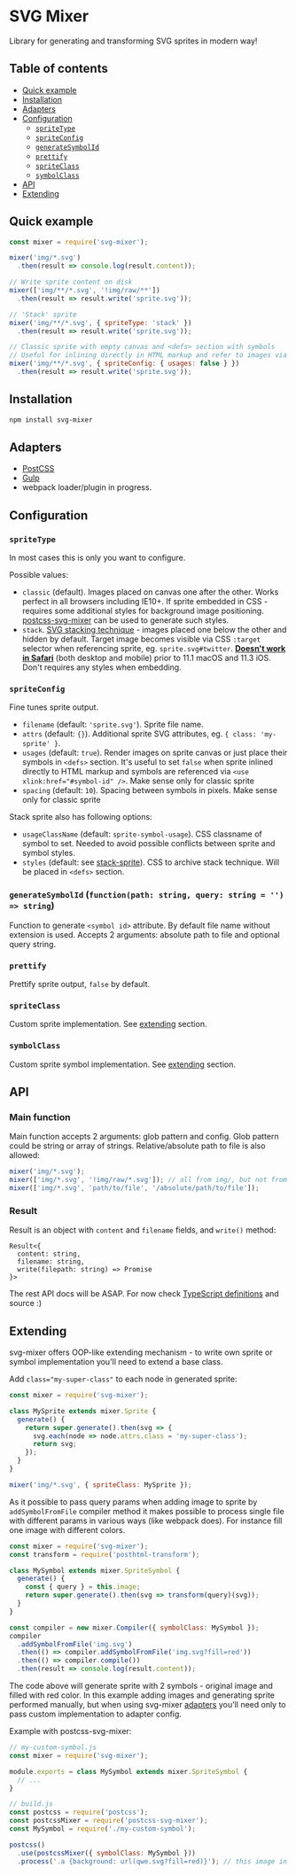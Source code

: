# SVG Mixer

Library for generating and transforming SVG sprites in modern way!

## Table of contents

- [Quick example](#quick-example)
- [Installation](#installation)
- [Adapters](#adapters)
- [Configuration](#configuration)
  - [`spriteType`](#spritetype)
  - [`spriteConfig`](#spriteconfig)
  - [`generateSymbolId`](#generatesymbolid)
  - [`prettify`](#prettify)
  - [`spriteClass`](#spriteClass)
  - [`symbolClass`](#symbolClass)
- [API](#api)
- [Extending](#extending)

## Quick example

```js
const mixer = require('svg-mixer');

mixer('img/*.svg')
  .then(result => console.log(result.content));

// Write sprite content on disk
mixer(['img/**/*.svg', '!img/raw/**'])
  .then(result => result.write('sprite.svg'));

// 'Stack' sprite
mixer('img/**/*.svg', { spriteType: 'stack' })
  .then(result => result.write('sprite.svg'));

// Classic sprite with empty canvas and <defs> section with symbols
// Useful for inlining directly in HTML markup and refer to images via <use xlink:href="#symbol-id" />
mixer('img/**/*.svg', { spriteConfig: { usages: false } })
  .then(result => result.write('sprite.svg'));
```

## Installation

```bash
npm install svg-mixer
```

## Adapters

- [PostCSS](../postcss-svg-mixer)
- [Gulp](../gulp-svg-mixer)
- webpack loader/plugin in progress.

## Configuration

### `spriteType`

In most cases this is only you want to configure.

Possible values:
- `classic` (default). Images placed on canvas one after the other. Works perfect 
   in all browsers including IE10+. If sprite embedded in CSS - requires some 
   additional styles for background image positioning. [postcss-svg-mixer](../postcss-svg-mixer) 
   can be used to generate such styles.
- `stack`. [SVG stacking technique](https://css-tricks.com/svg-fragment-identifiers-work/#article-header-id-4) - 
   images placed one below the other and hidden by default. Target image becomes 
   visible via CSS `:target` selector when referencing sprite, eg. `sprite.svg#twitter`.
   **[Doesn't work in Safari](https://caniuse.com/#search=svg%20fragment)** (both desktop and mobile) 
   prior to 11.1 macOS and 11.3 iOS. Don't requires any styles when embedding.

### `spriteConfig`

Fine tunes sprite output.

- `filename` (default: `'sprite.svg'`). Sprite file name.
- `attrs` (default: `{}`). Additional sprite SVG attributes, eg. `{ class: 'my-sprite' }`.
- `usages` (default: `true`). Render images on sprite canvas or just place their symbols in
  `<defs>` section. It's useful to set `false` when sprite inlined directly to HTML 
  markup and symbols are referenced via `<use xlink:href="#symbol-id" />`. 
  Make sense only for classic sprite
- `spacing` (default: `10`). Spacing between symbols in pixels. Make sense only for classic sprite 

Stack sprite also has following options:
- `usageClassName` (default: `sprite-symbol-usage`). CSS classname of symbol to set.
  Needed to avoid possible conflicts between sprite and symbol styles.
- `styles` (default: see [stack-sprite](lib/stack-sprite.js)). CSS to archive stack technique. 
  Will be placed in `<defs>` section.

### `generateSymbolId` (`function(path: string, query: string = '') => string`)

Function to generate `<symbol id>` attribute. By default file name without extension is used.
Accepts 2 arguments: absolute path to file and optional query string.

### `prettify`

Prettify sprite output, `false` by default.

### `spriteClass`

Custom sprite implementation. See [extending](#extending) section.

### `symbolClass`

Custom sprite symbol implementation. See [extending](#extending) section.

## API

### Main function

Main function accepts 2 arguments: glob pattern and config.
Glob pattern could be string or array of strings. Relative/absolute path to file is also allowed:

```js
mixer('img/*.svg');
mixer(['img/*.svg', '!img/raw/*.svg']); // all from img/, but not from img/raw/
mixer(['img/*.svg', 'path/to/file', '/absolute/path/to/file']);
```

### Result

Result is an object with `content` and `filename` fields, and `write()` method:
```
Result<{
  content: string,
  filename: string,
  write(filepath: string) => Promise
}>
```

The rest API docs will be ASAP. For now check [TypeScript definitions](svgmixer.d.ts) and source :)

## Extending

svg-mixer offers OOP-like extending mechanism - to write own sprite or symbol implementation
you'll need to extend a base class.

Add `class="my-super-class"` to each node in generated sprite:

```js
const mixer = require('svg-mixer');

class MySprite extends mixer.Sprite {
  generate() {
    return super.generate().then(svg => {
      svg.each(node => node.attrs.class = 'my-super-class');
      return svg;
    });
  }
}

mixer('img/*.svg', { spriteClass: MySprite });
```

As it possible to pass query params when adding image to sprite by `addSymbolFromFile` 
compiler method it makes possible to process single file with different params 
in various ways (like webpack does). For instance fill one image with different colors.

```js
const mixer = require('svg-mixer');
const transform = require('posthtml-transform');

class MySymbol extends mixer.SpriteSymbol {
  generate() {
    const { query } = this.image;
    return super.generate().then(svg => transform(query)(svg));
  }
}

const compiler = new mixer.Compiler({ symbolClass: MySymbol });
compiler
  .addSymbolFromFile('img.svg')
  .then(() => compiler.addSymbolFromFile('img.svg?fill=red'))
  .then(() => compiler.compile())
  .then(result => console.log(result.content));
```

The code above will generate sprite with 2 symbols - original image and filled with red color.
In this example adding images and generating sprite performed manually, but when 
using svg-mixer [adapters](#adapters) you'll need only to pass custom implementation 
to adapter config.

Example with postcss-svg-mixer:

```js
// my-custom-symbol.js
const mixer = require('svg-mixer');

module.exports = class MySymbol extends mixer.SpriteSymbol {
  // ...
}

// build.js
const postcss = require('postcss');
const postcssMixer = require('postcss-svg-mixer');
const MySymbol = require('./my-custom-symbol');

postcss()
  .use(postcssMixer({ symbolClass: MySymbol }))
  .process('.a {background: url(qwe.svg?fill=red)}'); // this image in sprite will be in red color
```
